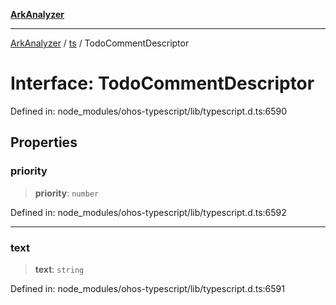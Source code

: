 [**ArkAnalyzer**](../../../../README.md)

***

[ArkAnalyzer](../../../../globals.md) / [ts](../README.md) / TodoCommentDescriptor

# Interface: TodoCommentDescriptor

Defined in: node\_modules/ohos-typescript/lib/typescript.d.ts:6590

## Properties

### priority

> **priority**: `number`

Defined in: node\_modules/ohos-typescript/lib/typescript.d.ts:6592

***

### text

> **text**: `string`

Defined in: node\_modules/ohos-typescript/lib/typescript.d.ts:6591
